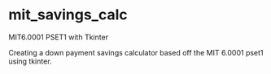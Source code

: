 # mit_savings_calc
MIT6.0001 PSET1 with Tkinter

Creating a down payment savings calculator based off the MIT 6.0001 pset1 using tkinter.
